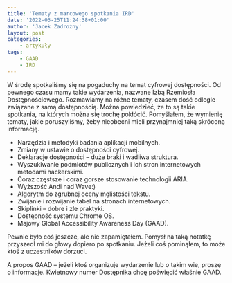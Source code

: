 ```yaml
---
title: 'Tematy z marcowego spotkania IRD'
date: '2022-03-25T11:24:38+01:00'
author: 'Jacek Zadrożny'
layout: post
categories:
    - artykuły
tags:
    - GAAD
    - IRD
---
```


W środę spotkaliśmy się na pogaduchy na temat cyfrowej dostępności. Od pewnego czasu mamy takie wydarzenia, nazwane Izbą Rzemiosła Dostępnościowego. Rozmawiamy na różne tematy, czasem dość odlegle związane z samą dostępnością. Można powiedzieć, że to są takie spotkania, na których można się trochę pokłócić. Pomyślałem, że wymienię tematy, jakie poruszyliśmy, żeby nieobecni mieli przynajmniej taką skróconą informację.

- Narzędzia i metodyki badania aplikacji mobilnych.
- Zmiany w ustawie o dostępności cyfrowej.
- Deklaracje dostępności – duże braki i wadliwa struktura.
- Wyszukiwanie podmiotów publicznych i ich stron internetowych metodami hackerskimi.
- Coraz częstsze i coraz gorsze stosowanie technologii ARIA.
- Wyższość Andi nad Wave:)
- Algorytm do zgrubnej oceny mglistości tekstu.
- Zwijanie i rozwijanie tabel na stronach internetowych.
- Skiplinki – dobre i złe praktyki.
- Dostępność systemu Chrome OS.
- Majowy Global Accessibility Awareness Day (GAAD).

Pewnie było coś jeszcze, ale nie zapamiętałem. Pomysł na taką notatkę przyszedł mi do głowy dopiero po spotkaniu. Jeżeli coś pominąłem, to może ktoś z uczestników dorzuci.

A propos GAAD – jeżeli ktoś organizuje wydarzenie lub o takim wie, proszę o informacje. Kwietnowy numer Dostępnika chcę poświęcić właśnie GAAD.